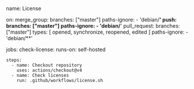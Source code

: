 name: License

on:
  merge_group:
    branches: ["master"]
    paths-ignore:
      - 'debian/**'
  push:
    branches: ["master"]
    paths-ignore:
      - 'debian/**'
  pull_request:
    branches: ["master"]
    types: [ opened, synchronize, reopened, edited ]
    paths-ignore:
      - 'debian/**'

jobs:
  check-license:
    runs-on: self-hosted

    steps:
      - name: Checkout repository
        uses: actions/checkout@v4
      - name: Check licenses
        run: .github/workflows/license.sh
